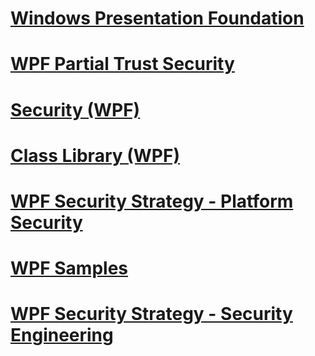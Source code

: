 # [Windows Presentation Foundation](index.md)
# [WPF Partial Trust Security](wpf-partial-trust-security.md)
# [Security (WPF)](security-wpf.md)
# [Class Library (WPF)](class-library-wpf.md)
# [WPF Security Strategy - Platform Security](wpf-security-strategy-platform-security.md)
# [WPF Samples](wpf-samples.md)
# [WPF Security Strategy - Security Engineering](wpf-security-strategy-security-engineering.md)

